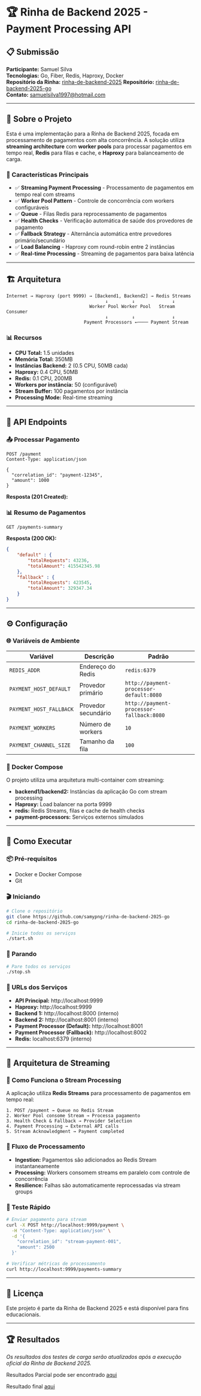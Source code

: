 # 🏆 Rinha de Backend 2025 - Payment Processing API

## 📋 Submissão

**Participante:** Samuel Silva  
**Tecnologias:** Go, Fiber, Redis, Haproxy, Docker  
**Repositório da Rinha:** [rinha-de-backend-2025](https://github.com/zanfranceschi/rinha-de-backend-2025)
**Repositório:** [rinha-de-backend-2025-go](https://github.com/samypng/rinha-de-backend-2025-go)  
**Contato:** samuelsilva1997@hotmail.com  

---

## 🚀 Sobre o Projeto

Esta é uma implementação para a Rinha de Backend 2025, focada em processamento de pagamentos com alta concorrência. A solução utiliza **streaming architecture** com **worker pools** para processar pagamentos em tempo real, **Redis** para filas e cache, e **Haproxy** para balanceamento de carga.

### 🎯 Características Principais

- ✅ **Streaming Payment Processing** - Processamento de pagamentos em tempo real com streams
- ✅ **Worker Pool Pattern** - Controle de concorrência com workers configuráveis
- ✅ **Queue** - Filas Redis para reprocessamento de pagamentos
- ✅ **Health Checks** - Verificação automática de saúde dos provedores de pagamento
- ✅ **Fallback Strategy** - Alternância automática entre provedores primário/secundário
- ✅ **Load Balancing** - Haproxy com round-robin entre 2 instâncias
- ✅ **Real-time Processing** - Streaming de pagamentos para baixa latência

---

## 🏗️ Arquitetura

```
Internet → Haproxy (port 9999) → [Backend1, Backend2] → Redis Streams
                                     ↓         ↓              ↓
                               Worker Pool Worker Pool   Stream Consumer
                                     ↓         ↓              ↓
                             Payment Processors ←──── Payment Stream
```

### 📊 Recursos

- **CPU Total:** 1.5 unidades
- **Memória Total:** 350MB
- **Instâncias Backend:** 2 (0.5 CPU, 50MB cada)
- **Haproxy:** 0.4 CPU, 50MB
- **Redis:** 0.1 CPU, 200MB
- **Workers por instância:** 50 (configurável)
- **Stream Buffer:** 100 pagamentos por instância
- **Processing Mode:** Real-time streaming

---

## 🔧 API Endpoints

### 📤 Processar Pagamento
```http
POST /payment
Content-Type: application/json

{
  "correlation_id": "payment-12345",
  "amount": 1000
}
```

**Resposta (201 Created):**
### 📊 Resumo de Pagamentos
```http
GET /payments-summary
```

**Resposta (200 OK):**
```json
{
    "default" : {
        "totalRequests": 43236,
        "totalAmount": 415542345.98
    },
    "fallback" : {
        "totalRequests": 423545,
        "totalAmount": 329347.34
    }
}
```

---

## ⚙️ Configuração

### 🌐 Variáveis de Ambiente

| Variável | Descrição | Padrão |
|----------|-----------|---------|
| `REDIS_ADDR` | Endereço do Redis | `redis:6379` |
| `PAYMENT_HOST_DEFAULT` | Provedor primário | `http://payment-processor-default:8080` |
| `PAYMENT_HOST_FALLBACK` | Provedor secundário | `http://payment-processor-fallback:8080` |
| `PAYMENT_WORKERS` | Número de workers | `10` |
| `PAYMENT_CHANNEL_SIZE` | Tamanho da fila | `100` |

### 🐳 Docker Compose

O projeto utiliza uma arquitetura multi-container com streaming:

- **backend1/backend2:** Instâncias da aplicação Go com stream processing
- **Haproxy:** Load balancer na porta 9999
- **redis:** Redis Streams, filas e cache de health checks
- **payment-processors:** Serviços externos simulados

---

## 🚀 Como Executar

### 📦 Pré-requisitos
- Docker e Docker Compose
- Git

### 🎬 Iniciando

```bash
# Clone o repositório
git clone https://github.com/samypng/rinha-de-backend-2025-go
cd rinha-de-backend-2025-go

# Inicie todos os serviços
./start.sh
```

### 🛑 Parando

```bash
# Pare todos os serviços
./stop.sh
```

### 🔗 URLs dos Serviços

- **API Principal:** http://localhost:9999
- **Haproxy:** http://localhost:9999
- **Backend 1:** http://localhost:8000 (interno)
- **Backend 2:** http://localhost:8001 (interno)
- **Payment Processor (Default):** http://localhost:8001
- **Payment Processor (Fallback):** http://localhost:8002
- **Redis:** localhost:6379 (interno)

---

## 🌊 Arquitetura de Streaming

### 📡 Como Funciona o Stream Processing

A aplicação utiliza **Redis Streams** para processamento de pagamentos em tempo real:

```
1. POST /payment → Queue no Redis Stream
2. Worker Pool consome Stream → Processa pagamento
3. Health Check & Fallback → Provider Selection
4. Payment Processing → External API calls
5. Stream Acknowledgment → Payment completed
```

### 🔄 Fluxo de Processamento

- **Ingestion:** Pagamentos são adicionados ao Redis Stream instantaneamente
- **Processing:** Workers consomem streams em paralelo com controle de concorrência
- **Resilience:** Falhas são automaticamente reprocessadas via stream groups

### 🧪 Teste Rápido

```bash
# Enviar pagamento para stream
curl -X POST http://localhost:9999/payment \
  -H "Content-Type: application/json" \
  -d '{
    "correlation_id": "stream-payment-001",
    "amount": 2500
  }'

# Verificar métricas de processamento
curl http://localhost:9999/payments-summary
```

---

## 📄 Licença

Este projeto é parte da Rinha de Backend 2025 e está disponível para fins educacionais.

---

## 🏆 Resultados

*Os resultados dos testes de carga serão atualizados após a execução oficial da Rinha de Backend 2025.*

Resultados Parcial pode ser encontrado [aqui](https://github.com/zanfranceschi/rinha-de-backend-2025/blob/main/participantes/samypng-go/partial-results.json)

Resultado final [aqui](https://github.com/zanfranceschi/rinha-de-backend-2025/blob/main/participantes/samypng-go/partial-results.json)
